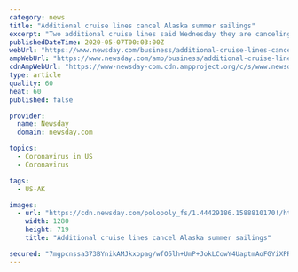 ```yaml
---
category: news
title: "Additional cruise lines cancel Alaska summer sailings"
excerpt: "Two additional cruise lines said Wednesday they are canceling sailings to Alaska this summer, citing travel and other restrictions linked to coronavirus concerns. Princess Cruises and Holland America Line had previously announced sharply reduced plans for ..."
publishedDateTime: 2020-05-07T00:03:00Z
webUrl: "https://www.newsday.com/business/additional-cruise-lines-cancel-alaska-summer-sailings-1.44425551"
ampWebUrl: "https://www.newsday.com/amp/business/additional-cruise-lines-cancel-alaska-summer-sailings-1.44425551"
cdnAmpWebUrl: "https://www-newsday-com.cdn.ampproject.org/c/s/www.newsday.com/amp/business/additional-cruise-lines-cancel-alaska-summer-sailings-1.44425551"
type: article
quality: 60
heat: 60
published: false

provider:
  name: Newsday
  domain: newsday.com

topics:
  - Coronavirus in US
  - Coronavirus

tags:
  - US-AK

images:
  - url: "https://cdn.newsday.com/polopoly_fs/1.44429186.1588810170!/httpImage/image.jpg_gen/derivatives/landscape_1280/image.jpg"
    width: 1280
    height: 719
    title: "Additional cruise lines cancel Alaska summer sailings"

secured: "7mgpcnssa373BYnikAMJkxopag/wfO5lh+UmP+JokLCowY4UaptmAoFGYiXPR7d3kcPzVPG7FTneixUHyL1eWtygmxJeGTY3vAvSEPjI+v5JKYpWbC3f1/LvFtu79K6RnjeM84F2xxQclkEKyepOd+bj7fo0RN8HX+zPFRnlmId3vzuJ0FLneSqBZVOgfdvQzMFe032MdHArSIzOZbMTph7ZJmyN0fJ57BKbIeuwJ9HW3aL3BQJnQjqR+EzEUexBy6PdYXvruSdyw5QrEb6+c+uSe8hMK4oGzxoe6O+S8VXRoxrWL3b+4BjL0WBDM0rr;8Vr/qGENSofxVFkk2HmIEw=="
---
```



